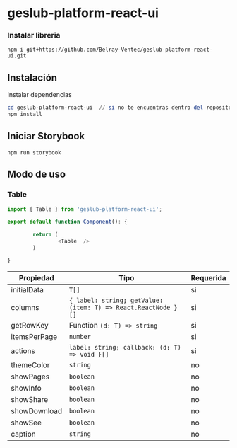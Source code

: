 # geslub-platform-react-ui

### Instalar libreria

```terminal
npm i git+https://github.com/Belray-Ventec/geslub-platform-react-ui.git
```


## Instalación

Instalar dependencias

```powershell
cd geslub-platform-react-ui  // si no te encuentras dentro del repositorio
npm install
```

## Iniciar Storybook

```
npm run storybook
```

## Modo de uso

### Table

```Javascript
import { Table } from 'geslub-platform-react-ui';

export default function Component(): {

		return (
				<Table  />
		)

}
```

| Propiedad    | Tipo                                                                             | Requerida |
| ------------ | -------------------------------------------------------------------------------- | --------- |
| initialData  | `T[]`                                                                            | si        |
| columns      | `{ label: string; getValue: (item: T) => React.ReactNode }[]` | si        |
| getRowKey    | Function `(d: T) => string`                                                      | si        |
| itemsPerPage | `number`                                                                         | si        |
| actions      | `label: string; callback: (d: T) => void }[]`                                    | si        |
| themeColor   | `string`                                                                         | no        |
| showPages    | `boolean`                                                                        | no        |
| showInfo     | `boolean`                                                                        | no        |
| showShare    | `boolean`                                                                        | no        |
| showDownload | `boolean`                                                                        | no        |
| showSee      | `boolean`                                                                        | no        |
| caption      | `string`                                                                         | no        |
